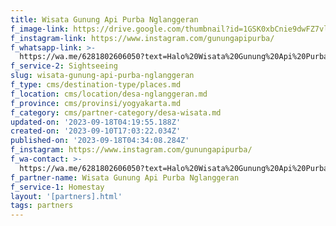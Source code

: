 ```yaml
---
title: Wisata Gunung Api Purba Nglanggeran
f_image-link: https://drive.google.com/thumbnail?id=1GSK0xbCnie9dwFZ7vld2od9LgPZIpAq4
f_instagram-link: https://www.instagram.com/gunungapipurba/
f_whatsapp-link: >-
  https://wa.me/6281802606050?text=Halo%20Wisata%20Gunung%20Api%20Purba%20Nglanggeran,%20saya%20dapat%20info%20dari%20@loocale.id%20dan%20punya%20pertanyaan
f_service-2: Sightseeing
slug: wisata-gunung-api-purba-nglanggeran
f_type: cms/destination-type/places.md
f_location: cms/location/desa-nglanggeran.md
f_province: cms/provinsi/yogyakarta.md
f_category: cms/partner-category/desa-wisata.md
updated-on: '2023-09-18T04:19:55.188Z'
created-on: '2023-09-10T17:03:22.034Z'
published-on: '2023-09-18T04:34:08.284Z'
f_instagram: https://www.instagram.com/gunungapipurba/
f_wa-contact: >-
  https://wa.me/6281802606050?text=Halo%20Wisata%20Gunung%20Api%20Purba%20Nglanggeran,%20saya%20dapat%20info%20dari%20@loocale.id%20dan%20punya%20pertanyaan
f_partner-name: Wisata Gunung Api Purba Nglanggeran
f_service-1: Homestay
layout: '[partners].html'
tags: partners
---
```



